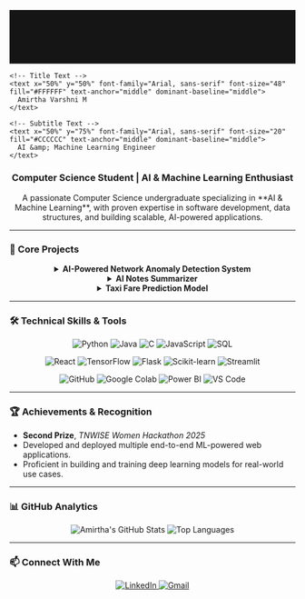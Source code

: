 <!-- Centered Banner using HTML and inline SVG -->
<p align="center">
  <svg width="800" height="150" xmlns="http://www.w3.org/2000/svg">
    <!-- Background -->
    <rect width="100%" height="100%" fill="#151515"/>

    <!-- Title Text -->
    <text x="50%" y="50%" font-family="Arial, sans-serif" font-size="48" fill="#FFFFFF" text-anchor="middle" dominant-baseline="middle">
      Amirtha Varshni M
    </text>

    <!-- Subtitle Text -->
    <text x="50%" y="75%" font-family="Arial, sans-serif" font-size="20" fill="#CCCCCC" text-anchor="middle" dominant-baseline="middle">
      AI &amp; Machine Learning Engineer
    </text>
  </svg>
</p>

<h3 align="center">Computer Science Student | AI & Machine Learning Enthusiast</h3>

<p align="center">
  A passionate Computer Science undergraduate specializing in **AI & Machine Learning**, with proven expertise in software development, data structures, and building scalable, AI-powered applications.
</p>

---

### 🚀 Core Projects

<details align="center">
  <summary><strong>AI-Powered Network Anomaly Detection System</strong></summary>
  <br>
  <p>
    An intelligent cybersecurity system using Python, TensorFlow, and Scikit-learn to detect network intrusions in real-time. Features a React frontend and a Flask backend for a seamless user experience.
  </p>
</details>

<details align="center">
  <summary><strong>AI Notes Summarizer</strong></summary>
  <br>
  <p>
    A web application built with Streamlit and Hugging Face Transformers that leverages both extractive and abstractive methods to generate concise summaries from unstructured text.
  </p>
</details>

<details align="center">
  <summary><strong>Taxi Fare Prediction Model</strong></summary>
  <br>
  <p>
    Trained and deployed multiple regression models to accurately predict taxi fares. The project includes an interactive user interface built with Streamlit for real-time predictions.
  </p>
</details>

---

### 🛠️ Technical Skills & Tools

<p align="center">
  <img src="https://img.shields.io/badge/Python-3776AB?style=for-the-badge&logo=python&logoColor=white" alt="Python"/>
  <img src="https://img.shields.io/badge/Java-ED8B00?style=for-the-badge&logo=openjdk&logoColor=white" alt="Java"/>
  <img src="https://img.shields.io/badge/C-A8B9CC?style=for-the-badge&logo=c&logoColor=black" alt="C"/>
  <img src="https://img.shields.io/badge/JavaScript-F7DF1E?style=for-the-badge&logo=javascript&logoColor=black" alt="JavaScript"/>
  <img src="https://img.shields.io/badge/SQL-4479A1?style=for-the-badge&logo=mysql&logoColor=white" alt="SQL"/>
</p>
<p align="center">
  <img src="https://img.shields.io/badge/React-61DAFB?style=for-the-badge&logo=react&logoColor=black" alt="React"/>
  <img src="https://img.shields.io/badge/TensorFlow-FF6F00?style=for-the-badge&logo=tensorflow&logoColor=white" alt="TensorFlow"/>
  <img src="https://img.shields.io/badge/Flask-000000?style=for-the-badge&logo=flask&logoColor=white" alt="Flask"/>
  <img src="https://img.shields.io/badge/scikit--learn-F7931E?style=for-the-badge&logo=scikit-learn&logoColor=white" alt="Scikit-learn"/>
  <img src="https://img.shields.io/badge/Streamlit-FF4B4B?style=for-the-badge&logo=streamlit&logoColor=white" alt="Streamlit"/>
</p>
<p align="center">
  <img src="https://img.shields.io/badge/GitHub-181717?style=for-the-badge&logo=github&logoColor=white" alt="GitHub"/>
  <img src="https://img.shields.io/badge/Google%20Colab-F9AB00?style=for-the-badge&logo=googlecolab&logoColor=black" alt="Google Colab"/>
  <img src="https://img.shields.io/badge/Power%20BI-F2C811?style=for-the-badge&logo=powerbi&logoColor=black" alt="Power BI"/>
  <img src="https://img.shields.io/badge/VS%20Code-007ACC?style=for-the-badge&logo=visualstudiocode&logoColor=white" alt="VS Code"/>
</p>

---

### 🏆 Achievements & Recognition

-   **Second Prize**, *TNWISE Women Hackathon 2025*
-   Developed and deployed multiple end-to-end ML-powered web applications.
-   Proficient in building and training deep learning models for real-world use cases.

---

### 📊 GitHub Analytics

<p align="center">
  <img src="https://github-readme-stats.vercel.app/api?username=amirtha-1412&show_icons=true&theme=dracula&hide_border=true&border_radius=0&line_height=21" alt="Amirtha's GitHub Stats" />
  <img src="https://github-readme-stats.vercel.app/api/top-langs/?username=amirtha-1412&layout=compact&theme=dracula&hide_border=true&border_radius=0" alt="Top Languages" />
</p>

---

### 📫 Connect With Me

<p align="center">
  <a href="https://www.linkedin.com/in/amirtha-varshni-m" target="_blank">
    <img src="https://img.shields.io/badge/LinkedIn-0A66C2?style=for-the-badge&logo=linkedin&logoColor=white" alt="LinkedIn"/>
  </a>
  <a href="mailto:kit27.am006@gmail.com">
    <img src="https://img.shields.io/badge/Gmail-D14836?style=for-the-badge&logo=gmail&logoColor=white" alt="Gmail"/>
  </a>
</p>
